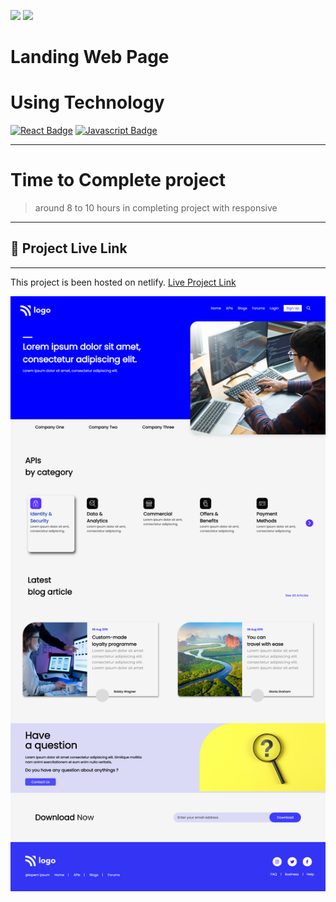 [![](https://img.shields.io/badge/linkedin-blue?style=for-the-badge)](https://www.linkedin.com/in/ankush-kumar-275129176/)
[![](https://img.shields.io/badge/MYPORTFOLIO-blue?style=for-the-badge)](https://devloperankush.tk/ 'Link')



# **Landing Web Page**


# Using Technology
[![React Badge](https://img.shields.io/badge/-HTML-red?style=for-the-badge&labelColor=black&logo=html&logoColor=61DBFB)](#) [![Javascript Badge](https://img.shields.io/badge/-CSS-blue?style=for-the-badge&labelColor=black&logo=tailwind&logoColor=white)](#)


---
# Time to Complete project
> around 8 to 10 hours in completing project with responsive
---
## 🚀  Project Live Link <br>
---
This project is been hosted on netlify. [Live Project Link](https://moonlit-rolypoly-ca890e.netlify.app/)

![Landing web page](/web%20page.png)